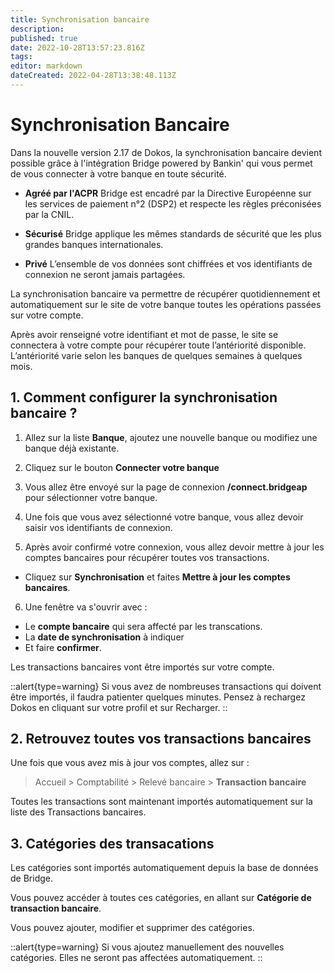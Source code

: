 ```yaml
---
title: Synchronisation bancaire
description: 
published: true
date: 2022-10-28T13:57:23.816Z
tags: 
editor: markdown
dateCreated: 2022-04-28T13:38:48.113Z
---
```


# Synchronisation Bancaire

Dans la nouvelle version 2.17 de Dokos, la synchronisation bancaire devient possible grâce à l'intégration Bridge powered by Bankin' qui vous permet de vous connecter à votre banque en toute sécurité.

- **Agréé par l'ACPR**
Bridge est encadré par la Directive Européenne sur les services de paiement n°2 (DSP2) et respecte les règles préconisées par la CNIL.

- **Sécurisé**
Bridge applique les mêmes standards de sécurité que les plus grandes banques internationales.

- **Privé**
L’ensemble de vos données sont chiffrées et vos identifiants de connexion ne seront jamais partagées.

La synchronisation bancaire va permettre de récupérer quotidiennement et automatiquement sur le site de votre banque toutes les opérations passées sur votre compte.

Après avoir renseigné votre identifiant et mot de passe, le site se connectera à votre compte pour récupérer toute l’antériorité disponible. L’antériorité varie selon les banques de quelques semaines à quelques mois.

## 1. Comment configurer la synchronisation bancaire ?

1. Allez sur la liste **Banque**, ajoutez une nouvelle banque ou modifiez une banque déjà existante.

2. Cliquez sur le bouton **Connecter votre banque**

3. Vous allez être envoyé sur la page de connexion **/connect.bridgeap** pour sélectionner votre banque.

4. Une fois que vous avez sélectionné votre banque, vous allez devoir saisir vos identifiants de connexion.

5. Après avoir confirmé votre connexion, vous allez devoir mettre à jour les comptes bancaires pour récupérer toutes vos transactions.

- Cliquez sur **Synchronisation** et faites **Mettre à jour les comptes bancaires**.


6. Une fenêtre va s'ouvrir avec :
- Le **compte bancaire** qui sera affecté par les transcations.
- La **date de synchronisation** à indiquer
- Et faire **confirmer**. 

Les transactions bancaires vont être importés sur votre compte. 

::alert{type=warning}
Si vous avez de nombreuses transactions qui doivent être importés, il faudra patienter quelques minutes. Pensez à rechargez Dokos en cliquant sur votre profil et sur Recharger.
::

## 2. Retrouvez toutes vos transactions bancaires

Une fois que vous avez mis à jour vos comptes, allez sur :

> Accueil > Comptabilité > Relevé bancaire > **Transaction bancaire**

Toutes les transactions sont maintenant importés automatiquement sur la liste des Transactions bancaires.

## 3. Catégories des transacations

Les catégories sont importés automatiquement depuis la base de données de Bridge.

Vous pouvez accéder à toutes ces catégories, en allant sur **Catégorie de transaction bancaire**.

Vous pouvez ajouter, modifier et supprimer des catégories.

::alert{type=warning}
Si vous ajoutez manuellement des nouvelles catégories. Elles ne seront pas affectées automatiquement.
::




